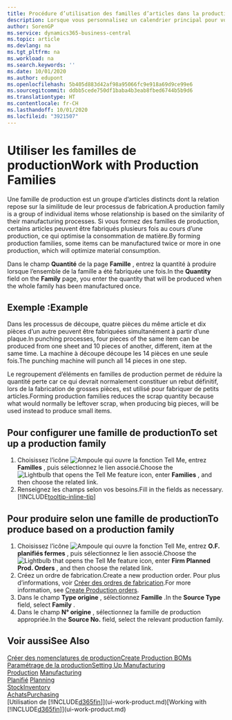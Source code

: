 ```yaml
---
title: Procédure d’utilisation des familles d’articles dans la production | Microsoft Docs
description: Lorsque vous personnalisez un calendrier principal pour votre société ou pour l’un de ses partenaires commerciaux, votre tâche consiste essentiellement à modifier le statut des jours ouvrés et chômés.
author: SorenGP
ms.service: dynamics365-business-central
ms.topic: article
ms.devlang: na
ms.tgt_pltfrm: na
ms.workload: na
ms.search.keywords: ''
ms.date: 10/01/2020
ms.author: edupont
ms.openlocfilehash: 5b405d883d42af98a95066fc9e918a69d9ce99e6
ms.sourcegitcommit: ddbb5cede750df1baba4b3eab8fbed6744b5b9d6
ms.translationtype: HT
ms.contentlocale: fr-CH
ms.lasthandoff: 10/01/2020
ms.locfileid: "3921507"
---
```

# <a name="work-with-production-families"></a><span data-ttu-id="33941-103">Utiliser les familles de production</span><span class="sxs-lookup"><span data-stu-id="33941-103">Work with Production Families</span></span>
<span data-ttu-id="33941-104">Une famille de production est un groupe d’articles distincts dont la relation repose sur la similitude de leur processus de fabrication.</span><span class="sxs-lookup"><span data-stu-id="33941-104">A production family is a group of individual items whose relationship is based on the similarity of their manufacturing processes.</span></span> <span data-ttu-id="33941-105">Si vous formez des familles de production, certains articles peuvent être fabriqués plusieurs fois au cours d’une production, ce qui optimise la consommation de matière.</span><span class="sxs-lookup"><span data-stu-id="33941-105">By forming production families, some items can be manufactured twice or more in one production, which will optimize material consumption.</span></span>

<span data-ttu-id="33941-106">Dans le champ **Quantité** de la page **Famille** , entrez la quantité à produire lorsque l’ensemble de la famille a été fabriquée une fois.</span><span class="sxs-lookup"><span data-stu-id="33941-106">In the **Quantity** field on the **Family** page, you enter the quantity that will be produced when the whole family has been manufactured once.</span></span>

## <a name="example"></a><span data-ttu-id="33941-107">Exemple :</span><span class="sxs-lookup"><span data-stu-id="33941-107">Example</span></span>
<span data-ttu-id="33941-108">Dans les processus de découpe, quatre pièces du même article et dix pièces d’un autre peuvent être fabriquées simultanément à partir d’une plaque.</span><span class="sxs-lookup"><span data-stu-id="33941-108">In punching processes, four pieces of the same item can be produced from one sheet and 10 pieces of another, different, item at the same time.</span></span> <span data-ttu-id="33941-109">La machine à découpe découpe les 14 pièces en une seule fois.</span><span class="sxs-lookup"><span data-stu-id="33941-109">The punching machine will punch all 14 pieces in one step.</span></span>

<span data-ttu-id="33941-110">Le regroupement d’éléments en familles de production permet de réduire la quantité perte car ce qui devrait normalement constituer un rebut définitif, lors de la fabrication de grosses pièces, est utilisé pour fabriquer de petits articles.</span><span class="sxs-lookup"><span data-stu-id="33941-110">Forming production families reduces the scrap quantity because what would normally be leftover scrap, when producing big pieces, will be used instead to produce small items.</span></span>

## <a name="to-set-up-a-production-family"></a><span data-ttu-id="33941-111">Pour configurer une famille de production</span><span class="sxs-lookup"><span data-stu-id="33941-111">To set up a production family</span></span>
1. <span data-ttu-id="33941-112">Choisissez l’icône ![Ampoule qui ouvre la fonction Tell Me](media/ui-search/search_small.png "Dites-moi ce que vous voulez faire"), entrez **Familles** , puis sélectionnez le lien associé.</span><span class="sxs-lookup"><span data-stu-id="33941-112">Choose the ![Lightbulb that opens the Tell Me feature](media/ui-search/search_small.png "Tell me what you want to do") icon, enter **Families** , and then choose the related link.</span></span>
2. <span data-ttu-id="33941-113">Renseignez les champs selon vos besoins.</span><span class="sxs-lookup"><span data-stu-id="33941-113">Fill in the fields as necessary.</span></span> [!INCLUDE[tooltip-inline-tip](includes/tooltip-inline-tip_md.md)]

## <a name="to-produce-based-on-a-production-family"></a><span data-ttu-id="33941-114">Pour produire selon une famille de production</span><span class="sxs-lookup"><span data-stu-id="33941-114">To produce based on a production family</span></span>
1. <span data-ttu-id="33941-115">Choisissez l’icône ![Ampoule qui ouvre la fonction Tell Me](media/ui-search/search_small.png "Dites-moi ce que vous voulez faire"), entrez **O.F. planifiés fermes** , puis sélectionnez le lien associé.</span><span class="sxs-lookup"><span data-stu-id="33941-115">Choose the ![Lightbulb that opens the Tell Me feature](media/ui-search/search_small.png "Tell me what you want to do") icon, enter **Firm Planned Prod. Orders** , and then choose the related link.</span></span>
2. <span data-ttu-id="33941-116">Créez un ordre de fabrication.</span><span class="sxs-lookup"><span data-stu-id="33941-116">Create a new production order.</span></span> <span data-ttu-id="33941-117">Pour plus d’informations, voir [Créer des ordres de fabrication](production-how-to-create-production-orders.md).</span><span class="sxs-lookup"><span data-stu-id="33941-117">For more information, see [Create Production orders](production-how-to-create-production-orders.md).</span></span>
3. <span data-ttu-id="33941-118">Dans le champ **Type origine** , sélectionnez **Famille** .</span><span class="sxs-lookup"><span data-stu-id="33941-118">In the **Source Type** field, select **Family** .</span></span>  
4. <span data-ttu-id="33941-119">Dans le champ **N° origine** , sélectionnez la famille de production appropriée.</span><span class="sxs-lookup"><span data-stu-id="33941-119">In the **Source No.** field, select the relevant production family.</span></span>

## <a name="see-also"></a><span data-ttu-id="33941-120">Voir aussi</span><span class="sxs-lookup"><span data-stu-id="33941-120">See Also</span></span>
[<span data-ttu-id="33941-121">Créer des nomenclatures de production</span><span class="sxs-lookup"><span data-stu-id="33941-121">Create Production BOMs</span></span>](production-how-to-create-production-boms.md)  
[<span data-ttu-id="33941-122">Paramétrage de la production</span><span class="sxs-lookup"><span data-stu-id="33941-122">Setting Up Manufacturing</span></span>](production-configure-production-processes.md)  
<span data-ttu-id="33941-123">[Production](production-manage-manufacturing.md)  </span><span class="sxs-lookup"><span data-stu-id="33941-123">[Manufacturing](production-manage-manufacturing.md)  </span></span>  
<span data-ttu-id="33941-124">[Planifié](production-planning.md) </span><span class="sxs-lookup"><span data-stu-id="33941-124">[Planning](production-planning.md) </span></span>  
[<span data-ttu-id="33941-125">Stock</span><span class="sxs-lookup"><span data-stu-id="33941-125">Inventory</span></span>](inventory-manage-inventory.md)  
[<span data-ttu-id="33941-126">Achats</span><span class="sxs-lookup"><span data-stu-id="33941-126">Purchasing</span></span>](purchasing-manage-purchasing.md)  
<span data-ttu-id="33941-127">[Utilisation de [!INCLUDE[d365fin](includes/d365fin_md.md)]](ui-work-product.md)</span><span class="sxs-lookup"><span data-stu-id="33941-127">[Working with [!INCLUDE[d365fin](includes/d365fin_md.md)]](ui-work-product.md)</span></span>
